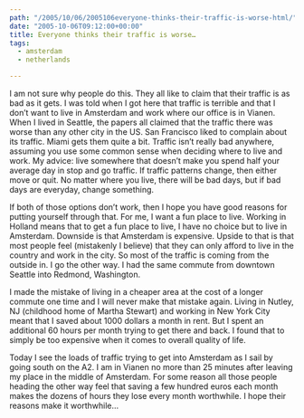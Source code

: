 ```yaml
---
path: "/2005/10/06/2005106everyone-thinks-their-traffic-is-worse-html/" 
date: "2005-10-06T09:12:00+00:00" 
title: Everyone thinks their traffic is worse…
tags:
  - amsterdam
  - netherlands

---
```

I am not sure why people do this. They all like to claim that their traffic is as bad as it gets. I was told when I got here that traffic is terrible and that I don&rsquo;t want to live in Amsterdam and work where our office is in Vianen. When I lived in Seattle, the papers all claimed that the traffic there was worse than any other city in the US. San Francisco liked to complain about its traffic. Miami gets them quite a bit. Traffic isn&rsquo;t really bad anywhere, assuming you use some common sense when deciding where to live and work. My advice: live somewhere that doesn&rsquo;t make you spend half your average day in stop and go traffic. If traffic patterns change, then either move or quit. No matter where you live, there will be bad days, but if bad days are everyday, change something.

If both of those options don&rsquo;t work, then I hope you have good reasons for putting yourself through that.&nbsp;For me, I want a fun place to live. Working in Holland means that to get a fun place to live, I have no choice but to live in Amsterdam. Downside is that Amsterdam is expensive. Upside to that is that most people feel (mistakenly I believe) that they can only afford to live in the country and work in the city. So most of the traffic is coming from the outside in. I go the other way. I had the same commute from downtown Seattle into Redmond, Washington.

I made the mistake of living in a cheaper area at the&nbsp;cost of a longer commute one time&nbsp;and I will never make that mistake again. Living in Nutley, NJ (childhood home of Martha Stewart) and working in New York City meant that I saved about 1000 dollars a month in rent. But I spent an additional&nbsp;60 hours per month&nbsp;trying to get there and back. I found that to simply be too expensive when it comes to overall quality of life.

Today I see the loads of traffic trying to get into Amsterdam as I sail by going south on the A2. I am in Vianen no more than 25 minutes after leaving my place in the middle of Amsterdam. For some reason all those people heading the other way feel that saving a few hundred euros each month makes the dozens of hours they lose every month worthwhile. I hope their reasons make it worthwhile&hellip;

